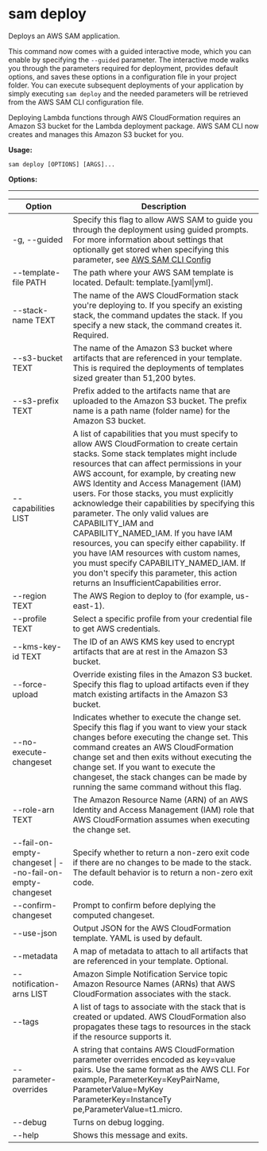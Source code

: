 # sam deploy<a name="sam-cli-command-reference-sam-deploy"></a>

Deploys an AWS SAM application\.

This command now comes with a guided interactive mode, which you can enable by specifying the `--guided` parameter\. The interactive mode walks you through the parameters required for deployment, provides default options, and saves these options in a configuration file in your project folder\. You can execute subsequent deployments of your application by simply executing `sam deploy` and the needed parameters will be retrieved from the AWS SAM CLI configuration file\.

Deploying Lambda functions through AWS CloudFormation requires an Amazon S3 bucket for the Lambda deployment package\. AWS SAM CLI now creates and manages this Amazon S3 bucket for you\.

**Usage:**

```
sam deploy [OPTIONS] [ARGS]...
```

**Options:**


****  

| Option | Description | 
| --- | --- | 
| \-g, \-\-guided |  Specify this flag to allow AWS SAM to guide you through the deployment using guided prompts\. For more information about settings that optionally get stored when specifying this parameter, see [AWS SAM CLI Config](serverless-sam-cli-config.md)  | 
| \-\-template\-file PATH | The path where your AWS SAM template is located\. Default: template\.\[yaml\|yml\]\. | 
| \-\-stack\-name TEXT | The name of the AWS CloudFormation stack you're deploying to\. If you specify an existing stack, the command updates the stack\. If you specify a new stack, the command creates it\. Required\. | 
| \-\-s3\-bucket TEXT | The name of the Amazon S3 bucket where artifacts that are referenced in your template\. This is required the deployments of templates sized greater than 51,200 bytes\. | 
| \-\-s3\-prefix TEXT | Prefix added to the artifacts name that are uploaded to the Amazon S3 bucket\. The prefix name is a path name \(folder name\) for the Amazon S3 bucket\. | 
| \-\-capabilities LIST |  A list of capabilities that you must specify to allow AWS CloudFormation to create certain stacks\. Some stack templates might include resources that can affect permissions in your AWS account, for example, by creating new AWS Identity and Access Management \(IAM\) users\. For those stacks, you must explicitly acknowledge their capabilities by specifying this parameter\. The only valid values are CAPABILITY\_IAM and CAPABILITY\_NAMED\_IAM\. If you have IAM resources, you can specify either capability\. If you have IAM resources with custom names, you must specify CAPABILITY\_NAMED\_IAM\. If you don't specify this parameter, this action returns an InsufficientCapabilities error\. | 
| \-\-region TEXT | The AWS Region to deploy to \(for example, us\-east\-1\)\. | 
| \-\-profile TEXT | Select a specific profile from your credential file to get AWS credentials\. | 
| \-\-kms\-key\-id TEXT | The ID of an AWS KMS key used to encrypt artifacts that are at rest in the Amazon S3 bucket\. | 
| \-\-force\-upload | Override existing files in the Amazon S3 bucket\. Specify this flag to upload artifacts even if they match existing artifacts in the Amazon S3 bucket\. | 
| \-\-no\-execute\-changeset | Indicates whether to execute the change set\. Specify this flag if you want to view your stack changes before executing the change set\. This command creates an AWS CloudFormation change set and then exits without executing the change set\. If you want to execute the changeset, the stack changes can be made by running the same command without this flag\. | 
| \-\-role\-arn TEXT | The Amazon Resource Name \(ARN\) of an AWS Identity and Access Management \(IAM\) role that AWS CloudFormation assumes when executing the change set\. | 
| \-\-fail\-on\-empty\-changeset \| \-\-no\-fail\-on\-empty\-changeset | Specify whether to return a non\-zero exit code if there are no changes to be made to the stack\. The default behavior is to return a non\-zero exit code\. | 
| \-\-confirm\-changeset | Prompt to confirm before deplying the computed changeset\. | 
| \-\-use\-json | Output JSON for the AWS CloudFormation template\. YAML is used by default\. | 
| \-\-metadata | A map of metadata to attach to all artifacts that are referenced in your template\. Optional\. | 
| \-\-notification\-arns LIST | Amazon Simple Notification Service topic Amazon Resource Names \(ARNs\) that AWS CloudFormation associates with the stack\. | 
| \-\-tags | A list of tags to associate with the stack that is created or updated\. AWS CloudFormation also propagates these tags to resources in the stack if the resource supports it\. | 
| \-\-parameter\-overrides | A string that contains AWS CloudFormation parameter overrides encoded as key=value pairs\. Use the same format as the AWS CLI\. For example, ParameterKey=KeyPairName, ParameterValue=MyKey ParameterKey=InstanceTy pe,ParameterValue=t1\.micro\. | 
| \-\-debug | Turns on debug logging\. | 
| \-\-help | Shows this message and exits\. | 